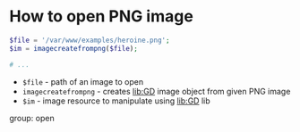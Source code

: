 # How to open PNG image

```php
$file = '/var/www/examples/heroine.png';
$im = imagecreatefrompng($file);

# ...
```

- `$file` - path of an image to open
- `imagecreatefrompng` - creates [lib:GD](https://onelinerhub.com/php-gd/how-to-install-gd-for-php-on-ubuntu-ubuntuversion) image object from given PNG image
- `$im` - image resource to manipulate using [lib:GD](https://onelinerhub.com/php-gd/how-to-install-gd-for-php-on-ubuntu-ubuntuversion) lib

group: open


